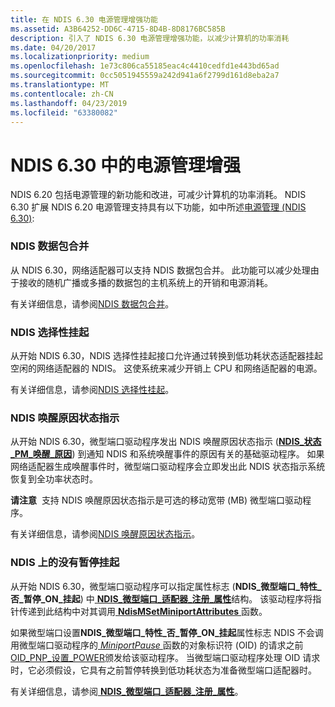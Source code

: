```yaml
---
title: 在 NDIS 6.30 电源管理增强功能
ms.assetid: A3B64252-DD6C-4715-8D4B-8D8176BC585B
description: 引入了 NDIS 6.30 电源管理增强功能，以减少计算机的功率消耗
ms.date: 04/20/2017
ms.localizationpriority: medium
ms.openlocfilehash: 1e73c806ca55185eac4c4410cedfd1e443bd65ad
ms.sourcegitcommit: 0cc5051945559a242d941a6f2799d161d8eba2a7
ms.translationtype: MT
ms.contentlocale: zh-CN
ms.lasthandoff: 04/23/2019
ms.locfileid: "63380082"
---
```

# <a name="power-management-enhancements-in-ndis-630"></a>NDIS 6.30 中的电源管理增强


NDIS 6.20 包括电源管理的新功能和改进，可减少计算机的功率消耗。 NDIS 6.30 扩展 NDIS 6.20 电源管理支持具有以下功能，如中所述[电源管理 (NDIS 6.30)](power-management--ndis-6-30-.md):

### <a name="ndis-packet-coalescing"></a>NDIS 数据包合并

从 NDIS 6.30，网络适配器可以支持 NDIS 数据包合并。 此功能可以减少处理由于接收的随机广播或多播的数据包的主机系统上的开销和电源消耗。

有关详细信息，请参阅[NDIS 数据包合并](ndis-packet-coalescing.md)。

### <a name="ndis-selective-suspend"></a>NDIS 选择性挂起

从开始 NDIS 6.30，NDIS 选择性挂起接口允许通过转换到低功耗状态适配器挂起空闲的网络适配器的 NDIS。 这使系统来减少开销上 CPU 和网络适配器的电源。

有关详细信息，请参阅[NDIS 选择性挂起](ndis-selective-suspend.md)。

### <a name="ndis-wake-reason-status-indications"></a>NDIS 唤醒原因状态指示

从开始 NDIS 6.30，微型端口驱动程序发出 NDIS 唤醒原因状态指示 ([**NDIS\_状态\_PM\_唤醒\_原因**](https://msdn.microsoft.com/library/windows/hardware/hh439808)) 到通知 NDIS 和系统唤醒事件的原因有关的基础驱动程序。 如果网络适配器生成唤醒事件时，微型端口驱动程序会立即发出此 NDIS 状态指示系统恢复到全功率状态时。

**请注意**  支持 NDIS 唤醒原因状态指示是可选的移动宽带 (MB) 微型端口驱动程序。

 

有关详细信息，请参阅[NDIS 唤醒原因状态指示](ndis-wake-reason-status-indications.md)。

### <a name="ndis-no-pause-on-suspend"></a>NDIS 上的没有暂停挂起

从开始 NDIS 6.30，微型端口驱动程序可以指定属性标志 (**NDIS\_微型端口\_特性\_否\_暂停\_ON\_挂起**) 中[ **NDIS\_微型端口\_适配器\_注册\_属性**](https://msdn.microsoft.com/library/windows/hardware/ff565934)结构。 该驱动程序将指针传递到此结构中对其调用[ **NdisMSetMiniportAttributes** ](https://msdn.microsoft.com/library/windows/hardware/ff563672)函数。

如果微型端口设置**NDIS\_微型端口\_特性\_否\_暂停\_ON\_挂起**属性标志 NDIS 不会调用微型端口驱动程序的[ *MiniportPause* ](https://msdn.microsoft.com/library/windows/hardware/ff559418)函数的对象标识符 (OID) 的请求之前[OID\_PNP\_设置\_POWER](https://msdn.microsoft.com/library/windows/hardware/ff569780)颁发给该驱动程序。 当微型端口驱动程序处理 OID 请求时，它必须假设，它具有之前暂停转换到低功耗状态为准备微型端口适配器时。

有关详细信息，请参阅[ **NDIS\_微型端口\_适配器\_注册\_属性**](https://msdn.microsoft.com/library/windows/hardware/ff565934)。

 

 





